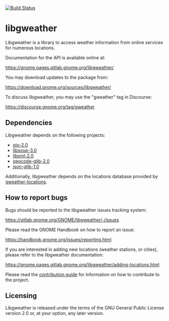 [![Build Status](https://gitlab.gnome.org/GNOME/libgweather/badges/master/build.svg)](https://gitlab.gnome.org/GNOME/libgweather/pipelines)

libgweather
===========

Libgweather is a library to access weather information from online
services for numerous locations.

Documentation for the API is available online at:

  https://gnome.pages.gitlab.gnome.org/libgweather/

You may download updates to the package from:

  https://download.gnome.org/sources/libgweather/

To discuss libgweather, you may use the "gweather" tag in Discourse:

  https://discourse.gnome.org/tag/gweather

Dependencies
------------

Libgweather depends on the following projects:

- [gio-2.0](https://gitlab.gnome.org/GNOME/glib)
- [libsoup-3.0](https://gitlab.gnome.org/GNOME/libsoup)
- [libxml-2.0](https://gitlab.gnome.org/GNOME/libxml2)
- [geocode-glib-2.0](https://gitlab.gnome.org/GNOME/geocode-glib)
- [json-glib-1.0](https://gitlab.gnome.org/GNOME/json-glib)

Additionally, libgweather depends on the locations database provided by
[gweather-locations](https://gitlab.gnome.org/GNOME/gweather-locations).

How to report bugs
------------------

Bugs should be reported to the libgweather issues tracking system:

  https://gitlab.gnome.org/GNOME/libgweather/-/issues

Please read the GNOME Handbook on how to report an issue:

  https://handbook.gnome.org/issues/reporting.html

If you are interested in adding new locations (weather stations, or
cities), please refer to the libgweather documentation:

  https://gnome.pages.gitlab.gnome.org/libgweather/adding-locations.html

Please read the [contribution guide](./CONTRIBUTING.md) for information on
how to contribute to the project.

Licensing
---------

Libgweather is released under the terms of the GNU General Public License
version 2.0 or, at your option, any later version.
